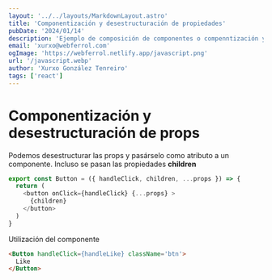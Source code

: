 ```yaml
---
layout: '../../layouts/MarkdownLayout.astro'
title: 'Componentización y desestructuración de propiedades'
pubDate: '2024/01/14'
description: 'Ejemplo de composición de componentes o compenntización y, de paso, un ejemplo de desestructuración de las <strong>props</strong> en React'
email: 'xurxo@webferrol.com'
ogImage: 'https://webferrol.netlify.app/javascript.png'
url: '/javascript.webp'
author: 'Xurxo González Tenreiro'
tags: ['react']
---
```


# Componentización y desestructuración de props

Podemos desestructurar las props y pasárselo como atributo a un componente. Incluso se pasan las propiedades __children__

```js
export const Button = ({ handleClick, children, ...props }) => {
  return (
    <button onClick={handleClick} {...props} >
      {children}
    </button>
  )
}
```
Utilización del componente

```html
<Button handleClick={handleLike} className='btn'>
  Like 
</Button>
```